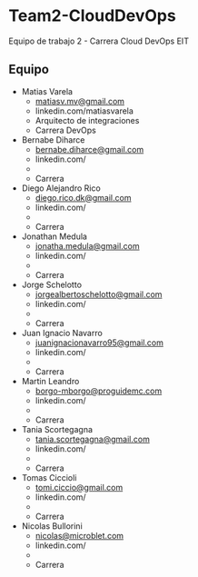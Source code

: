 # Team2-CloudDevOps
Equipo de trabajo 2 - Carrera Cloud DevOps EIT

## **Equipo**
- Matias Varela
  - matiasv.mv@gmail.com
  - linkedin.com/matiasvarela
  - Arquitecto de integraciones
  - Carrera DevOps
- Bernabe Diharce
  - bernabe.diharce@gmail.com
  - linkedin.com/
  - 
  - Carrera 
- Diego Alejandro Rico
  - diego.rico.dk@gmail.com
  - linkedin.com/
  - 
  - Carrera 
- Jonathan Medula
  - jonatha.medula@gmail.com
  - linkedin.com/
  - 
  - Carrera 
- Jorge Schelotto
  - jorgealbertoschelotto@gmail.com
  - linkedin.com/
  - 
  - Carrera 
- Juan Ignacio Navarro
  - juanignacionavarro95@gmail.com
  - linkedin.com/
  - 
  - Carrera 
- Martin Leandro
  - borgo-mborgo@proguidemc.com
  - linkedin.com/
  - 
  - Carrera 
- Tania Scortegagna
  - tania.scortegagna@gmail.com
  - linkedin.com/
  - 
  - Carrera 
- Tomas Ciccioli
  - tomi.ciccio@gmail.com
  - linkedin.com/
  - 
  - Carrera 
- Nicolas Bullorini
  - nicolas@microblet.com
  - linkedin.com/
  - 
  - Carrera 
